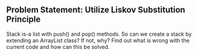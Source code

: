 ## Problem Statement: Utilize Liskov Substitution Principle

Stack is-a list with push() and pop() methods. So can we create a stack by extending an ArrayList class?
If not, why? Find out what is wrong with the current code and how can this be solved.
